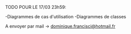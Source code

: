 TODO POUR LE 17/03 23h59:

-Diagrammes de cas d'utilisation
-Diagrammes de classes

A envoyer par mail -> dominique.francisci@hotmail.fr
